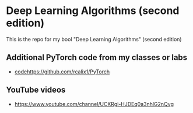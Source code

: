 # Deep Learning Algorithms (second edition)

This is the repo for my bool "Deep Learning Algorithms" (second edition)

## Additional PyTorch code from my classes or labs

* [code](https://github.com/rcalix1/PyTorch)https://github.com/rcalix1/PyTorch

## YouTube videos

* https://www.youtube.com/channel/UCKRgi-HJDEq0a3nhlG2nQvg
